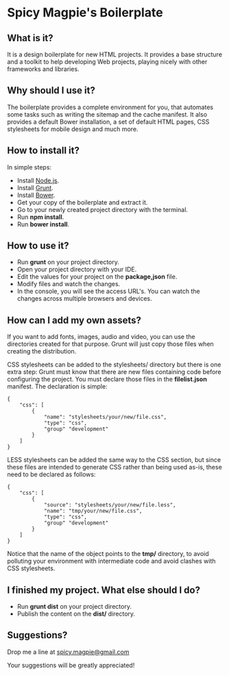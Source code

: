 # Spicy Magpie's Boilerplate

## What is it?

It is a design boilerplate for new HTML projects. It provides a base
structure and a toolkit to help developing Web projects, playing nicely
with other frameworks and libraries.

## Why should I use it?

The boilerplate provides a complete environment for you, that automates
some tasks such as writing the sitemap and the cache manifest. It also
provides a default Bower installation, a set of default HTML pages, CSS
stylesheets for mobile design and much more.

## How to install it?

In simple steps:

  - Install [Node.js](http://www.nodejs.org/).
  - Install [Grunt](http://www.gruntjs.com/).
  - Install [Bower](http://bower.io).
  - Get your copy of the boilerplate and extract it.
  - Go to your newly created project directory with the terminal.
  - Run **npm install**.
  - Run **bower install**.

## How to use it?

  - Run **grunt** on your project directory.
  - Open your project directory with your IDE.
  - Edit the values for your project on the **package,json** file.
  - Modify files and watch the changes.
  - In the console, you will see the access URL's. You can watch the changes
  across multiple browsers and devices.

## How can I add my own assets?

If you want to add fonts, images, audio and video, you can use the directories
created for that purpose. Grunt will just copy those files when creating the
distribution.

CSS stylesheets can be added to the stylesheets/ directory but there is one
extra step: Grunt must know that there are new files containing code before
configuring the project. You must declare those files in the **filelist.json**
manifest. The declaration is simple:

    {
        "css": [
            {
                "name": "stylesheets/your/new/file.css",
                "type": "css",
                "group" "development"
            }
        ]
    }

LESS stylesheets can be added the same way to the CSS section, but since these
files are intended to generate CSS rather than being used as-is, these need to
be declared as follows:

    {
        "css": [
            {
                "source": "stylesheets/your/new/file.less",
                "name": "tmp/your/new/file.css",
                "type": "css",
                "group" "development"
            }
        ]
    }

Notice that the name of the object points to the **tmp/** directory, to avoid
polluting your environment with intermediate code and avoid clashes with CSS
stylesheets.

## I finished my project. What else should I do?

  - Run **grunt dist** on your project directory.
  - Publish the content on the __dist/__ directory.

## Suggestions?

Drop me a line at spicy.magpie@gmail.com

Your suggestions will be greatly appreciated!
